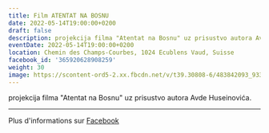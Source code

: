 ```yaml
---
title: Film ATENTAT NA BOSNU
date: 2022-05-14T19:00:00+0200
draft: false
description: projekcija filma "Atentat na Bosnu" uz prisustvo autora Avde Huseinovića.
eventDate: 2022-05-14T19:00:00+0200
location: Chemin des Champs-Courbes, 1024 Ecublens Vaud, Suisse
facebook_id: '365920628908259'
weight: 30
image: https://scontent-ord5-2.xx.fbcdn.net/v/t39.30808-6/483842093_9330013443761058_8599832410174975788_n.jpg?_nc_cat=104&ccb=1-7&_nc_sid=9e60e4&_nc_ohc=5FN_gA-R4TYQ7kNvwE83ysk&_nc_oc=Adln-znF0IiNITVdd_NeXxjPJwxMmQ-gHQ9OS0YaFY70zyH4DDkg1LBeEGbC2QXaudY&_nc_zt=23&_nc_ht=scontent-ord5-2.xx&edm=ABTKTjYEAAAA&_nc_gid=6R7OqBqrvyZ9jgR4kRhVUQ&oh=00_AfUlizNFOXIvimwodvwaGiqpWx7mlSpvmrBRtIPiZM-gcA&oe=68AC52D3
---
```


projekcija filma "Atentat na Bosnu" uz prisustvo autora Avde Huseinovića.

---

Plus d'informations sur [Facebook](https://facebook.com/events/365920628908259)